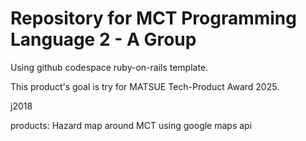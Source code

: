 # Repository for MCT Programming Language 2 - A Group

Using github codespace ruby-on-rails template.

This product's goal is try for MATSUE Tech-Product Award 2025.

j2018

products: Hazard map around MCT using google maps api
